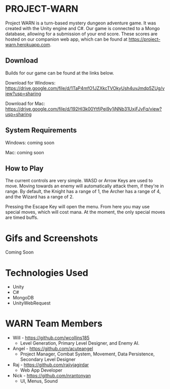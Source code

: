 # PROJECT-WARN

Project WARN is a turn-based mystery dungeon adventure game. It was created with the Unity engine and C#. Our game is connected to a Mongo database, allowing for a submission of your end score. These scores are hosted on our companion web app, which can be found at https://project-warn.herokuapp.com.

## Download

Builds for our game can be found at the links below.

Download for Windows: https://drive.google.com/file/d/1TaP4mfO1JZXkcTVOkyUsh4uvJmdp5ZUg/view?usp=sharing

Download for Mac: https://drive.google.com/file/d/192Hl3k00YtfjPej9y1jNNb31UxjFJvFq/view?usp=sharing

## System Requirements

Windows: coming soon

Mac: coming soon

## How to Play

The current controls are very simple. WASD or Arrow Keys are used to move. Moving towards an enemy will automatically attack them, if they're in range. By default, the Knight has a range of 1, the Archer has a range of 4, and the Wizard has a range of 2.

Pressing the Escape Key will open the menu. From here you may use special moves, which will cost mana. At the moment, the only special moves are timed buffs.

#  Gifs and Screenshots

Coming Soon

# Technologies Used

* Unity
* C#
* MongoDB
* UnityWebRequest

# WARN Team Members
* Will - https://github.com/wcollins185
    - Level Generation, Primary Level Designer, and Enemy AI.
* Angel - https://github.com/acuteangel
    -  Project Manager, Combat System, Movement, Data Persistence, Secondary    Level Designer
* Raj - https://github.com/rajivjagirdar
    - Web App Developer
* Nick - https://github.com/nrantonyan
    - UI, Menus, Sound
